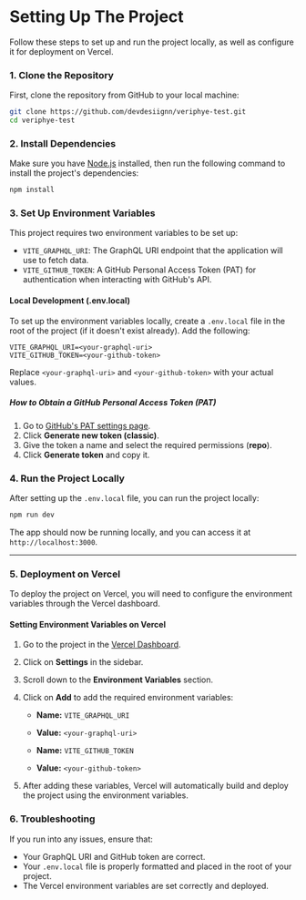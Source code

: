 
# Setting Up The Project

Follow these steps to set up and run the project locally, as well as configure it for deployment on Vercel.

### 1. Clone the Repository

First, clone the repository from GitHub to your local machine:

```bash
git clone https://github.com/devdesiignn/veriphye-test.git
cd veriphye-test
```

### 2. Install Dependencies

Make sure you have [Node.js](https://nodejs.org/) installed, then run the following command to install the project's dependencies:

```bash
npm install
```

### 3. Set Up Environment Variables

This project requires two environment variables to be set up:

* `VITE_GRAPHQL_URI`: The GraphQL URI endpoint that the application will use to fetch data.
* `VITE_GITHUB_TOKEN`: A GitHub Personal Access Token (PAT) for authentication when interacting with GitHub's API.

#### Local Development (.env.local)

To set up the environment variables locally, create a `.env.local` file in the root of the project (if it doesn't exist already). Add the following:

```
VITE_GRAPHQL_URI=<your-graphql-uri>
VITE_GITHUB_TOKEN=<your-github-token>
```

Replace `<your-graphql-uri>` and `<your-github-token>` with your actual values.

##### How to Obtain a GitHub Personal Access Token (PAT)

1. Go to [GitHub's PAT settings page](https://github.com/settings/tokens).
2. Click **Generate new token (classic)**.
3. Give the token a name and select the required permissions (**repo**).
4. Click **Generate token** and copy it.

### 4. Run the Project Locally

After setting up the `.env.local` file, you can run the project locally:

```bash
npm run dev
```

The app should now be running locally, and you can access it at `http://localhost:3000`.

---

### 5. Deployment on Vercel

To deploy the project on Vercel, you will need to configure the environment variables through the Vercel dashboard.

#### Setting Environment Variables on Vercel

1. Go to the project in the [Vercel Dashboard](https://vercel.com/dashboard).

2. Click on **Settings** in the sidebar.

3. Scroll down to the **Environment Variables** section.

4. Click on **Add** to add the required environment variables:

   * **Name:** `VITE_GRAPHQL_URI`

   * **Value:** `<your-graphql-uri>`

   * **Name:** `VITE_GITHUB_TOKEN`

   * **Value:** `<your-github-token>`

5. After adding these variables, Vercel will automatically build and deploy the project using the environment variables.

### 6. Troubleshooting

If you run into any issues, ensure that:

* Your GraphQL URI and GitHub token are correct.
* Your `.env.local` file is properly formatted and placed in the root of your project.
* The Vercel environment variables are set correctly and deployed.

